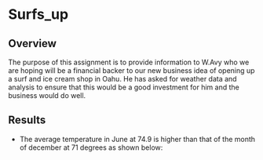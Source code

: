# Surfs_up
## Overview
The purpose of this assignment is to provide information to W.Avy who we are hoping will be a financial backer to our new business idea of opening up a surf and ice cream shop in Oahu. He has asked for weather data and analysis to ensure that this would be a good investment for him and the business would do well. 
## Results
- The average temperature in June at 74.9 is higher than that of the month of december at 71 degrees as shown below:


